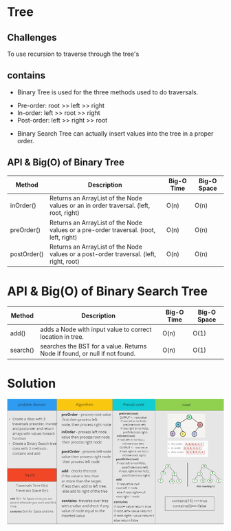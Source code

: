 # Tree

## Challenges
To use recursion to traverse through the tree's

## contains
-  Binary Tree is used for the three methods used to do traversals.
  * Pre-order: root >> left >> right
  * In-order: left >> root >> right
  * Post-order: left >> right >> root  
-  Binary Search Tree can actually insert values into the tree in a proper order.  
 
## API & Big(O) of Binary Tree
| Method           | Description                                                                            | Big-O Time  | Big-O Space  |
|------------------|----------------------------------------------------------------------------------------|-------------|--------------|
| inOrder() | Returns an ArrayList of the Node values or an in order traversal. (left, root, right)  | O(n)        | O(n)         |
| preOrder() | Returns an ArrayList of the Node values or a pre-order traversal. (root, left, right)  | O(n)        | O(n)         |
| postOrder()| Returns an ArrayList of the Node values or a post-order traversal. (left, right, root) | O(n)        | O(n)         |


# API & Big(O) of Binary Search Tree

| Method               | Description                                                                                            | Big-O Time  | Big-O Space  |
|----------------------|--------------------------------------------------------------------------------------------------------|-------------|--------------|
| add()     | adds a Node with input value to correct location in tree.                     | O(n)        | O(1)         |
| search()      |  searches the BST for a value. Returns Node if found, or null if not found.    | O(n)        | O(1)         |

# Solution
![](https://github.com/AyaaBe95/data-structures-and-algorithms401/blob/main/assests/tree.PNG)

